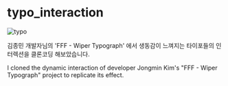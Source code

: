 # typo_interaction

![typo](https://github.com/user-attachments/assets/669826db-9700-4f21-8534-c6815575c883)

김종민 개발자님의 'FFF - Wiper Typograph' 에서 생동감이 느껴지는 타이포들의 인터렉션을 클론코딩 해보았습니다.

I cloned the dynamic interaction of developer Jongmin Kim's "FFF - Wiper Typograph" project to replicate its effect.

